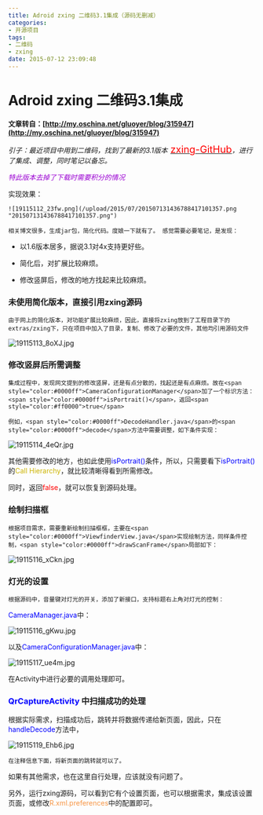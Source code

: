 ```yaml
---
title: Adroid zxing 二维码3.1集成（源码无删减）
categories:
- 开源项目
tags: 
- 二维码
- zxing
date: 2015-07-12 23:09:48
---
```


# Adroid zxing 二维码3.1集成

**文章转自：[http://my.oschina.net/gluoyer/blog/315947](http://my.oschina.net/gluoyer/blog/315947)**

_引子：最近项目中用到二维码，找到了最新的3.1版本_<span style="color: rgb(255, 0, 0); font-size: 20px;"> </span>[<span style="color: rgb(255, 0, 0); font-size: 20px;">zxing-GitHub</span>](https://github.com/zxing/zxing/)_，进行了集成、调整，同时笔记以备忘。_


_<span style="color:#9b00d3">    特此版本去掉了下载时需要积分的情况</span>_
<!-- more -->
实现效果：

    ![19115112_23fw.png](/upload/2015/07/201507131436788417101357.png "201507131436788417101357.png")

    相关博文很多，生成jar包，简化代码。度娘一下就有了。 感觉需要必要笔记，是发现：

*   以1.6版本居多，据说3.1对4x支持更好些。

*   简化后，对扩展比较麻烦。

*   修改竖屏后，修改的地方找起来比较麻烦。

### 未使用简化版本，直接引用zxing源码

    由于网上的简化版本，对功能扩展比较麻烦，因此，直接将zxing放到了工程目录下的extras/zxing下，只在项目中加入了目录，复制、修改了必要的文件，其他均引用源码文件

![19115113_8oXJ.jpg](/upload/2015/07/201507131436788453805554.jpg "201507131436788453805554.jpg")

### 修改竖屏后所需调整

    集成过程中，发现网文提到的修改竖屏，还是有点分散的，找起还是有点麻烦。故在<span style="color:#0000ff">CameraConfigurationManager</span>加了一个标识方法：<span style="color:#0000ff">isPortrait()</span>，返回<span style="color:#ff0000">true</span>

    例如，<span style="color:#0000ff">DecodeHandler.java</span>的<span style="color:#0000ff">decode</span>方法中需要调整，如下条件实现：

![19115114_4eQr.jpg](/upload/2015/07/201507131436788496442797.jpg "201507131436788496442797.jpg")

其他需要修改的地方，也如此使用<span style="color:#0000ff">isPortrait()</span>条件，所以，只需要看下<span style="color:#0000ff">isPortrait()</span>的<span style="color:#ccb400">Call Hierarchy</span>，就比较清晰得看到所需修改。

同时，返回<span style="color:#ff0000">false</span>，就可以恢复到源码处理。

### 绘制扫描框

    根据项目需求，需要重新绘制扫描框框，主要在<span style="color:#0000ff">ViewfinderView.java</span>实现绘制方法，同样条件控制，<span style="color:#0000ff">drawScanFrame</span>局部如下：

![19115116_xCkn.jpg](/upload/2015/07/201507131436788506598227.jpg "201507131436788506598227.jpg")

### 灯光的设置

    根据源码中，音量键对灯光的开关，添加了新接口，支持标题右上角对灯光的控制：

<span style="color:#0000ff">CameraManager.java</span>中：

![19115116_gKwu.jpg](/upload/2015/07/201507131436788519124077.jpg "201507131436788519124077.jpg")

以及<span style="color:#0000ff">CameraConfigurationManager.java</span>中：

![19115117_ue4m.jpg](/upload/2015/07/201507131436788593429629.jpg "201507131436788593429629.jpg")

在Activity中进行必要的调用处理即可。

### <span style="color:#0000ff">QrCaptureActivity</span> 中扫描成功的处理

   根据实际需求，扫描成功后，跳转并将数据传递给新页面，因此，只在<span style="color:#0000ff">handleDecode</span>方法中，

![19115119_Ehb6.jpg](/upload/2015/07/201507131436788571117265.jpg "201507131436788571117265.jpg")

    在注释信息下面，将新页面的跳转就可以了。  

如果有其他需求，也在这里自行处理，应该就没有问题了。

另外，运行zxing源码，可以看到它有个设置页面，也可以根据需求，集成该设置页面，或修改<span style="color:#f79646">R.xml.preferences</span>中的配置即可。
